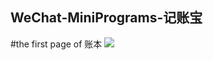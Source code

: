 ## WeChat-MiniPrograms-记账宝
#the first page of 账本
![](https://github.com/polly-culler/WeChat-MiniPrograms/blob/master/img/detail.png)
